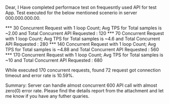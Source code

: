 Dear,
I Have completed performace test on frequesntly used API for test App.
Test executed for the below mentioned scenerio in server 000.000.000.00.

*** 30 Concurrent Request with 1 loop Count; Avg TPS for Total samples is ~2.00 and Total Concurrent API Requested : 120
*** 70 Concurrent Request with 1 loop Count; Avg TPS for Total samples is ~4.6 and Total Concurrent API Requested : 280
*** 140 Concurrent Request with 1 loop Count; Avg TPS for Total samples is ~4.88 and Total Concurrent API Requested : 560
*** 170 Concurrent Request with 1 loop Count; Avg TPS for Total samples is ~10 and Total Concurrent API Requested : 680

While executed 170 concurrent requests, found 72 request got connection timeout and error rate is 10.59%.

Summary: 
Server can handle almost concurrent 600 API call with almost zero(0) error rate.
Please find the details report from the attachment and let me know if you have any futher quaries.
